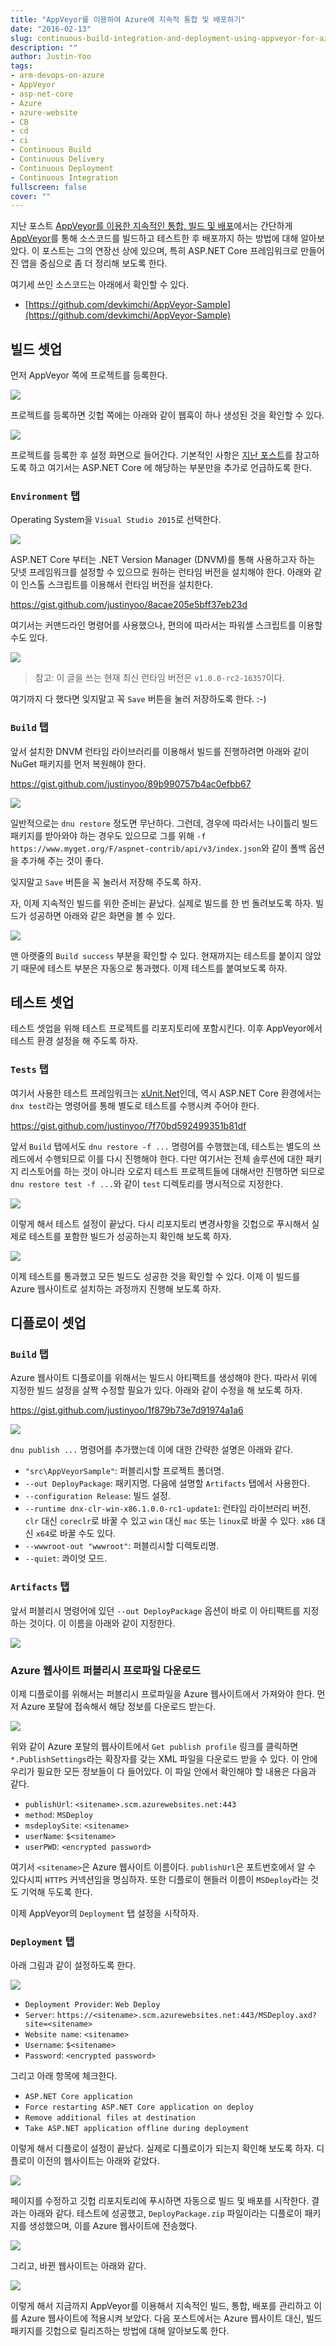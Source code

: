 ```yaml
---
title: "AppVeyor를 이용하여 Azure에 지속적 통합 및 배포하기"
date: "2016-02-13"
slug: continuous-build-integration-and-deployment-using-appveyor-for-azure
description: ""
author: Justin-Yoo
tags:
- arm-devops-on-azure
- AppVeyor
- asp-net-core
- Azure
- azure-website
- CB
- cd
- ci
- Continuous Build
- Continuous Delivery
- Continuous Deployment
- Continuous Integration
fullscreen: false
cover: ""
---
```


지난 포스트 [AppVeyor를 이용한 지속적인 통합, 빌드 및 배포](http://blog.aliencube.org/ko/2015/04/19/continuous-integration-build-and-delivery-using-appveyor)에서는 간단하게 [AppVeyor](https://appveyor.com)를 통해 소스코드를 빌드하고 테스트한 후 배포까지 하는 방법에 대해 알아보았다. 이 포스트는 그의 연장선 상에 있으며, 특히 ASP.NET Core 프레임워크로 만들어진 앱을 중심으로 좀 더 정리해 보도록 한다.

여기세 쓰인 소스코드는 아래에서 확인할 수 있다.

- [https://github.com/devkimchi/AppVeyor-Sample](https://github.com/devkimchi/AppVeyor-Sample)

## 빌드 셋업

먼저 AppVeyor 쪽에 프로젝트를 등록한다.

![](https://sa0blogs.blob.core.windows.net/aliencube/2016/02/appveyor-01.png)

프로젝트를 등록하면 깃헙 쪽에는 아래와 같이 웹훅이 하나 생성된 것을 확인할 수 있다.

![](https://sa0blogs.blob.core.windows.net/aliencube/2016/02/appveyor-02.png)

프로젝트를 등록한 후 설정 화면으로 들어간다. 기본적인 사항은 [지난 포스트](http://blog.aliencube.org/ko/2015/04/19/continuous-integration-build-and-delivery-using-appveyor)를 참고하도록 하고 여기서는 ASP.NET Core 에 해당하는 부분만을 추가로 언급하도록 한다.

### `Environment` 탭

Operating System을 `Visual Studio 2015`로 선택한다.

![](https://sa0blogs.blob.core.windows.net/aliencube/2016/02/appveyor-03.png)

ASP.NET Core 부터는 .NET Version Manager (DNVM)를 통해 사용하고자 하는 닷넷 프레임워크를 설정할 수 있으므로 원하는 런타임 버전을 설치해야 한다. 아래와 같이 인스톨 스크립트를 이용해서 런타임 버전을 설치한다.

https://gist.github.com/justinyoo/8acae205e5bff37eb23d

여기서는 커맨드라인 명령어를 사용했으나, 편의에 따라서는 파워셸 스크립트를 이용할 수도 있다.

![](https://sa0blogs.blob.core.windows.net/aliencube/2016/02/appveyor-04.png)

> 참고: 이 글을 쓰는 현재 최신 런타임 버전은 `v1.0.0-rc2-16357`이다.

여기까지 다 했다면 잊지말고 꼭 `Save` 버튼을 눌러 저장하도록 한다. :-)

### `Build` 탭

앞서 설치한 DNVM 런타임 라이브러리를 이용해서 빌드를 진행하려면 아래와 같이 NuGet 패키지를 먼저 복원해야 한다.

https://gist.github.com/justinyoo/89b990757b4ac0efbb67

![](https://sa0blogs.blob.core.windows.net/aliencube/2016/02/appveyor-05.png)

일반적으로는 `dnu restore` 정도면 무난하다. 그런데, 경우에 따라서는 나이틀리 빌드 패키지를 받아와야 하는 경우도 있으므로 그를 위해 `-f https://www.myget.org/F/aspnet-contrib/api/v3/index.json`와 같이 폴백 옵션을 추가해 주는 것이 좋다.

잊지말고 `Save` 버튼을 꼭 눌러서 저장해 주도록 하자.

자, 이제 지속적인 빌드를 위한 준비는 끝났다. 실제로 빌드를 한 번 돌려보도록 하자. 빌드가 성공하면 아래와 같은 화면을 볼 수 있다.

![](https://sa0blogs.blob.core.windows.net/aliencube/2016/02/appveyor-06.png)

맨 아랫줄의 `Build success` 부분을 확인할 수 있다. 현재까지는 테스트를 붙이지 않았기 때문에 테스트 부분은 자동으로 통과했다. 이제 테스트를 붙여보도록 하자.

## 테스트 셋업

테스트 셋업을 위해 테스트 프로젝트를 리포지토리에 포함시킨다. 이후 AppVeyor에서 테스트 환경 설정을 해 주도록 하자.

### `Tests` 탭

여기서 사용한 테스트 프레임워크는 [xUnit.Net](https://xunit.github.io)인데, 역시 ASP.NET Core 환경에서는 `dnx test`라는 명령어를 통해 별도로 테스트를 수행시켜 주어야 한다.

https://gist.github.com/justinyoo/7f70bd592499351b81df

앞서 `Build` 탭에서도 `dnu restore -f ...` 명령어를 수행했는데, 테스트는 별도의 쓰레드에서 수행되므로 이를 다시 진행해야 한다. 다만 여기서는 전체 솔루션에 대한 패키지 리스토어를 하는 것이 아니라 오로지 테스트 프로젝트들에 대해서만 진행하면 되므로 `dnu restore test -f ...`와 같이 `test` 디렉토리를 명시적으로 지정한다.

![](https://sa0blogs.blob.core.windows.net/aliencube/2016/02/appveyor-07.png)

이렇게 해서 테스트 설정이 끝났다. 다시 리포지토리 변경사항을 깃헙으로 푸시해서 실제로 테스트를 포함한 빌드가 성공하는지 확인해 보도록 하자.

![](https://sa0blogs.blob.core.windows.net/aliencube/2016/02/appveyor-08.png)

이제 테스트를 통과했고 모든 빌드도 성공한 것을 확인할 수 있다. 이제 이 빌드를 Azure 웹사이트로 설치하는 과정까지 진행해 보도록 하자.

## 디플로이 셋업

### `Build` 탭

Azure 웹사이트 디플로이를 위해서는 빌드시 아티팩트를 생성해야 한다. 따라서 위에 지정한 빌드 설정을 살짝 수정할 필요가 있다. 아래와 같이 수정을 해 보도록 하자.

https://gist.github.com/justinyoo/1f879b73e7d91974a1a6

![](https://sa0blogs.blob.core.windows.net/aliencube/2016/02/appveyor-09.png)

`dnu publish ...` 명령어를 추가했는데 이에 대한 간략한 설명은 아래와 같다.

- `"src\AppVeyorSample"`: 퍼블리시할 프로젝트 폴더명.
- `--out DeployPackage`: 패키지명. 다음에 설명할 `Artifacts` 탭에서 사용한다.
- `--configuration Release`: 빌드 설정.
- `--runtime dnx-clr-win-x86.1.0.0-rc1-update1`: 런타임 라이브러리 버전. `clr` 대신 `coreclr`로 바꿀 수 있고 `win` 대신 `mac` 또는 `linux`로 바꿀 수 있다. `x86` 대신 `x64`로 바꿀 수도 있다.
- `--wwwroot-out "wwwroot"`: 퍼블리시할 디렉토리명.
- `--quiet`: 콰이엇 모드.

### `Artifacts` 탭

앞서 퍼블리시 명령어에 있던 `--out DeployPackage` 옵션이 바로 이 아티팩트를 지정하는 것이다. 이 이름을 아래와 같이 지정한다.

![](https://sa0blogs.blob.core.windows.net/aliencube/2016/02/appveyor-10.png)

### Azure 웹사이트 퍼블리시 프로파일 다운로드

이제 디플로이를 위해서는 퍼블리시 프로파일을 Azure 웹사이트에서 가져와야 한다. 먼저 Azure 포탈에 접속해서 해당 정보를 다운로드 받는다.

![](https://sa0blogs.blob.core.windows.net/aliencube/2016/02/appveyor-11.png)

위와 같이 Azure 포탈의 웹사이트에서 `Get publish profile` 링크를 클릭하면 `*.PublishSettings`라는 확장자를 갖는 XML 파일을 다운로드 받을 수 있다. 이 안에 우리가 필요한 모든 정보들이 다 들어있다. 이 파일 안에서 확인해야 할 내용은 다음과 같다.

- `publishUrl`: `<sitename>.scm.azurewebsites.net:443`
- `method`: `MSDeploy`
- `msdeploySite`: `<sitename>`
- `userName`: `$<sitename>`
- `userPWD`: `<encrypted password>`

여기서 `<sitename>`은 Azure 웹사이트 이름이다. `publishUrl`은 포트번호에서 알 수 있다시피 `HTTPS` 커넥션임을 명심하자. 또한 디플로이 핸들러 이름이 `MSDeploy`라는 것도 기억해 두도록 한다.

이제 AppVeyor의 `Deployment` 탭 설정을 시작하자.

### `Deployment` 탭

아래 그림과 같이 설정하도록 한다.

![](https://sa0blogs.blob.core.windows.net/aliencube/2016/02/appveyor-12.png)

- `Deployment Provider`: `Web Deploy`
- `Server`: `https://<sitename>.scm.azurewebsites.net:443/MSDeploy.axd?site=<sitename>`
- `Website name`: `<sitename>`
- `Username`: `$<sitename>`
- `Password`: `<encrypted password>`

그리고 아래 항목에 체크한다.

- `ASP.NET Core application`
- `Force restarting ASP.NET Core application on deploy`
- `Remove additional files at destination`
- `Take ASP.NET application offline during deployment`

이렇게 해서 디플로이 설정이 끝났다. 실제로 디플로이가 되는지 확인해 보도록 하자. 디플로이 이전의 웹사이트는 아래와 같았다.

![](https://sa0blogs.blob.core.windows.net/aliencube/2016/02/appveyor-13.png)

페이지를 수정하고 깃헙 리포지토리에 푸시하면 자동으로 빌드 및 배포를 시작한다. 결과는 아래와 같다. 테스트에 성공했고, `DeployPackage.zip` 파일이라는 디플로이 패키지를 생성했으며, 이를 Azure 웹사이트에 전송했다.

![](https://sa0blogs.blob.core.windows.net/aliencube/2016/02/appveyor-14.png)

그리고, 바뀐 웹사이트는 아래와 같다.

![](https://sa0blogs.blob.core.windows.net/aliencube/2016/02/appveyor-15.png)

이렇게 해서 지금까지 AppVeyor를 이용해서 지속적인 빌드, 통합, 배포를 관리하고 이를 Azure 웹사이트에 적용시켜 보았다. 다음 포스트에서는 Azure 웹사이트 대신, 빌드 패키지를 깃헙으로 릴리즈하는 방법에 대해 알아보도록 한다.
